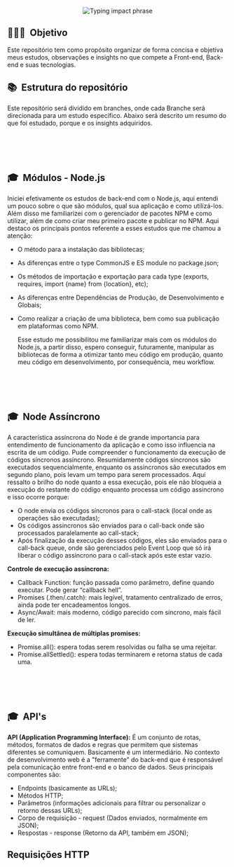 <p align="center">
  <img src="https://readme-typing-svg.herokuapp.com?font=Fira+Code&size=32&pause=2000&center=true&vCenter=true&width=1000&lines=Bloco+de+estudos+|+Guilherme+Bueno" alt="Typing impact phrase" />
</p>

<h2> 👨🏻‍💻 &nbsp;Objetivo </h2>
<p>Este repositório tem como propósito organizar de forma concisa e objetiva meus estudos, observações e insights no que compete a Front-end, Back-end e suas tecnologias.</p>

<h2> 📚 &nbsp;Estrutura do repositório</h2>
<p>Este repositório será dividido em branches, onde cada Branche será direcionada para um estudo específico. Abaixo será descrito um resumo do que foi estudado, porque e os insights adquiridos.</p>

<h1 align="center">  
 <br/>
 <h2>🎓 &nbsp;Módulos - Node.js</h2>
  
Iniciei efetivamente os estudos de back-end com o Node.js, aqui entendi um pouco sobre o que são módulos, qual sua aplicação e como utilizá-los. Além disso me familiarizei com o gerenciador de pacotes NPM e como utilizar, além de como criar meu primeiro pacote e publicar no NPM.
Aqui destaco os principais pontos referente a esses estudos que me chamou a atenção:

- O método para a instalação das bibliotecas;
- As diferenças entre o type CommonJS e ES module no package.json;
- Os métodos de importação e exportação para cada type (exports, requires, import {name} from {location}, etc);
- As diferenças entre Dependências de Produção, de Desenvolvimento e Globais;
- Como realizar a criação de uma biblioteca, bem como sua publicação em plataformas como NPM.

  Esse estudo me possibilitou me familiarizar mais com os módulos do Node.js, a partir disso, espero conseguir, futuramente, manipular as bibliotecas de forma a otimizar tanto meu código em produção, quanto meu código em desenvolvimento, por consequência, meu workflow.

<h1 align="center">  
 <br/>
 <h2>🎓 &nbsp;Node Assíncrono</h2>

A característica assíncrona do Node é de grande importancia para entendimento de funcionamento da aplicação e como isso influencia na escrita de um código. Pude compreender o funcionamento da execução de códigos síncronos assíncrono. Resumidamente códigos síncronos são executados sequencialmente, enquanto os assincronos são executados em segundo plano, pois levam um tempo para serem processados. Aqui ressalto o brilho do node quanto a essa execução, pois ele não bloqueia a execução do restante do código enquanto processa um código assincrono e isso ocorre porque:

- O node envia os códigos síncronos para o call-stack (local onde as operações são executadas);
- Os códigos assincronos são enviados para o call-back onde são processados paralelamente ao call-stack;
- Após finalização da execução desses códigos, eles são enviados para o call-back queue, onde são gerenciados pelo Event Loop que só irá liberar o código assincrono para o call-stack após este estar vazio.

**Controle de execução assíncrona:**
- Callback Function: função passada como parâmetro, define quando executar. Pode gerar “callback hell”.
- Promises (.then/.catch): mais legível, tratamento centralizado de erros, ainda pode ter encadeamentos longos.
- Async/Await: mais moderno, código parecido com síncrono, mais fácil de ler.

**Execução simultânea de múltiplas promises:**
- Promise.all(): espera todas serem resolvidas ou falha se uma rejeitar.
- Promise.allSettled(): espera todas terminarem e retorna status de cada uma.

<h1 align="center">  
 <br/>
 <h2>🎓 &nbsp;API's</h2>

 **API (Application Programming Interface):** É um conjunto de rotas, métodos, formatos de dados e regras que permitem que sistemas diferentes se comuniquem. Basicamente é um intermediário. No contexto de desenvolvimento web é a "ferramente" do back-end que é responsável pela comunicação entre front-end e o banco de dados.
 Seus principais componentes são:
 - Endpoints (basicamente as URLs);
 - Métodos HTTP;
 - Parâmetros (informações adicionais para filtrar ou personalizar o retorno dessas URLs);
 - Corpo de requisição - request (Dados enviados, normalmente em JSON);
 - Respostas - response (Retorno da API, também em JSON);

## Requisições HTTP
